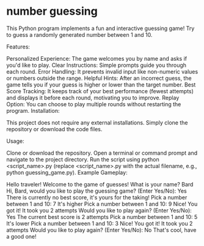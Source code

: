 # number guessing

This Python program implements a fun and interactive guessing game!  Try to guess a randomly generated number between 1 and 10.

Features:

Personalized Experience: The game welcomes you by name and asks if you'd like to play.
Clear Instructions: Simple prompts guide you through each round.
Error Handling: It prevents invalid input like non-numeric values or numbers outside the range.
Helpful Hints: After an incorrect guess, the game tells you if your guess is higher or lower than the target number.
Best Score Tracking: It keeps track of your best performance (fewest attempts) and displays it before each round, motivating you to improve.
Replay Option: You can choose to play multiple rounds without restarting the program.
Installation:

This project does not require any external installations. Simply clone the repository or download the code files.

Usage:

Clone or download the repository.
Open a terminal or command prompt and navigate to the project directory.
Run the script using python <script_name>.py (replace <script_name>.py with the actual filename, e.g., python guessing_game.py).
Example Gameplay:

Hello traveler! Welcome to the game of guesses!
What is your name? Bard
Hi, Bard, would you like to play the guessing game? (Enter Yes/No): Yes
There is currently no best score, it's yours for the taking!
Pick a number between 1 and 10: 7
It's higher
Pick a number between 1 and 10: 9
Nice! You got it!
It took you 2 attempts
Would you like to play again? (Enter Yes/No): Yes
The current best score is 2 attempts
Pick a number between 1 and 10: 5
It's lower
Pick a number between 1 and 10: 3
Nice! You got it!
It took you 2 attempts
Would you like to play again? (Enter Yes/No): No
That's cool, have a good one!
